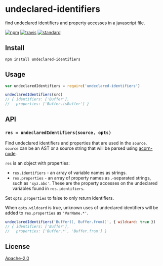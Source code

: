 # undeclared-identifiers

find undeclared identifiers and property accesses in a javascript file.

[![npm][npm-image]][npm-url]
[![travis][travis-image]][travis-url]
[![standard][standard-image]][standard-url]

[npm-image]: https://img.shields.io/npm/v/undeclared-identifiers.svg?style=flat-square

[npm-url]: https://www.npmjs.com/package/undeclared-identifiers

[travis-image]: https://img.shields.io/travis/goto-bus-stop/undeclared-identifiers.svg?style=flat-square

[travis-url]: https://travis-ci.org/goto-bus-stop/undeclared-identifiers

[standard-image]: https://img.shields.io/badge/code%20style-standard-brightgreen.svg?style=flat-square

[standard-url]: http://npm.im/standard

## Install

```
npm install undeclared-identifiers
```

## Usage

```js
var undeclaredIdentifiers = require('undeclared-identifiers')

undeclaredIdentifiers(src)
// { identifiers: ['Buffer'],
//   properties: ['Buffer.isBuffer'] }
```

## API

### `res = undeclaredIdentifiers(source, opts)`

Find undeclared identifiers and properties that are used in the `source`. `source` can be an AST or a source string that
will be parsed using [acorn-node](https://github.com/browserify/acorn-node).

`res` is an object with properties:

- `res.identifiers` - an array of variable names as strings.
- `res.properties` - an array of property names as .-separated strings, such as `'xyz.abc'`. These are the property
  accesses on the undeclared variables found in `res.identifiers`.

Set `opts.properties` to false to only return identifiers.

When `opts.wildcard` is true, unknown uses of undeclared identifiers will be added to `res.properties` as `'VarName.*'`.

```js
undeclaredIdentifiers('Buffer(), Buffer.from()', { wildcard: true })
// { identifiers: ['Buffer'],
//   properties: ['Buffer.*', 'Buffer.from'] }
```

## License

[Apache-2.0](LICENSE.md)
